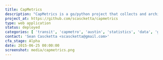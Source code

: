 ```yaml
---
title: CapMetrics
description: "CapMetrics is a go/python project that collects and archives all of CapMetro's realtime vehicle positions on GitHub. This allows you to do fancy analysis, like http://seancascketta.com/CapMetrics/."
project_at: https://github.com/scascketta/capmetrics
type: web application
status: deployed
categories: [ 'transit', 'capmetro', 'austin', 'statistics', 'data', 'github' ]
contact: 'Sean Cascketta <scascketta@gmail.com>'
cfa_stage: Alpha
date: 2015-06-25 00:00:00
screenshot: media/capmetrics.png
---
```

